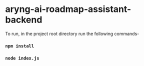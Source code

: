 # aryng-ai-roadmap-assistant-backend

To run, in the project root directory run the following commands- 

### `npm install`

### `node index.js`